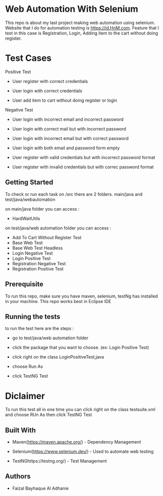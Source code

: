 # Web Automation With Selenium


This repo is about my last project making web automation using selenium. Website that I do for automation testing is https://id.HnM.com. Feature that I test in this case is Registration, Login, Adding item to the cart without doing register. 

# Test Cases

Positive Test

* User register with correct credentials

* User login with correct credentials

* User add item to cart without doing register or login

Negative Test

* User login with incorrect email and incorrect password

* User login with correct mail but with incorrect password

* User login with incorrect email but with correct password

* User login with both email and password form empty

* User register with valid credentials but with incorrect password format

* User register with invalid credentials but with correc password format

## Getting Started

To check or run each task on /src there are 2 folders. main/java and test/java/webautomation

on main/java folder you can access :

* HardWaitUtils

on test/java/web automation folder you can access :

* Add To Cart Without Register Test
* Base Web Test
* Base Web Test Headless
* Login Negative Test
* Login Positive Test
* Registration Negative Test
* Registration Positive Test

## Prerequisite

To run this repo, make sure you have maven, selenium, testNg has installed in your machine. This repo works best in Eclipse IDE

## Running the tests
to run the test here are the steps :

* go to test/java/web automation folder

* click the package that you want to choose. (ex: Login Positive Test)

* click right on the class LoginPositiveTest,java

* choose Run As

* click TestNG Test

# Diclaimer

To run this test all in one time you can click right on the class testsuite.xml and choose RUn As then click TestNG Test

## Built With
* Maven(https://maven.apache.org/) - Dependency Management

* Selenium(https://www.selenium.dev/) - Used to automate web testing

* TestNGhttps://testng.org/) - Test Management

## Authors

* Faizal Bayhaque Al Adhanie



